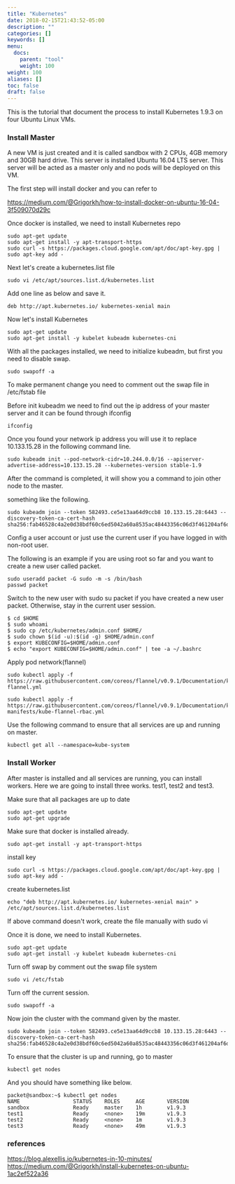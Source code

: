 ```yaml
---
title: "Kubernetes"
date: 2018-02-15T21:43:52-05:00
description: ""
categories: []
keywords: []
menu:
  docs:
    parent: "tool"
    weight: 100
weight: 100
aliases: []
toc: false
draft: false
---
```


This is the tutorial that document the process to install Kubernetes 1.9.3 on four Ubuntu Linux
VMs. 

### Install Master

A new VM is just created and it is called sandbox with 2 CPUs, 4GB memory and 30GB hard drive. 
This server is installed Ubuntu 16.04 LTS server. This server will be acted as a master only
and no pods will be deployed on this VM. 

The first step will install docker and you can refer to 

https://medium.com/@Grigorkh/how-to-install-docker-on-ubuntu-16-04-3f509070d29c

Once docker is installed, we need to install Kubernetes repo

```
sudo apt-get update
sudo apt-get install -y apt-transport-https
sudo curl -s https://packages.cloud.google.com/apt/doc/apt-key.gpg | sudo apt-key add -
```

Next let's create a kubernetes.list file

```
sudo vi /etc/apt/sources.list.d/kubernetes.list
```

Add one line as below and save it.

```
deb http://apt.kubernetes.io/ kubernetes-xenial main
```

Now let's install Kubernetes

```
sudo apt-get update
sudo apt-get install -y kubelet kubeadm kubernetes-cni
```

With all the packages installed, we need to initialize kubeadm, but first you need to disable
swap. 

```
sudo swapoff -a
```

To make permanent change you need to comment out the swap file in /etc/fstab file

Before init kubeadm we need to find out the ip address of your master server and it can be found
through ifconfig

```
ifconfig
```

Once you found your network ip address you will use it to replace 10.133.15.28 in the following
command line. 

```
sudo kubeadm init --pod-network-cidr=10.244.0.0/16 --apiserver-advertise-address=10.133.15.28 --kubernetes-version stable-1.9
```

After the command is completed, it will show you a command to join other node to the master. 

something like the following.

```
sudo kubeadm join --token 582493.ce5e13aa64d9ccb8 10.133.15.28:6443 --discovery-token-ca-cert-hash sha256:fab46528c4a2e0d38bdf60c6ed5042a60a8535ac48443356c06d3f461204af6d
```

Config a user account or just use the current user if you have logged in with non-root user.

The following is an example if you are using root so far and you want to create a new user
called packet. 

```
sudo useradd packet -G sudo -m -s /bin/bash
passwd packet
```

Switch to the new user with sudo su packet if you have created a new user packet. Otherwise,
stay in the current user session.  


```
$ cd $HOME
$ sudo whoami
$ sudo cp /etc/kubernetes/admin.conf $HOME/
$ sudo chown $(id -u):$(id -g) $HOME/admin.conf
$ export KUBECONFIG=$HOME/admin.conf
$ echo "export KUBECONFIG=$HOME/admin.conf" | tee -a ~/.bashrc
```

Apply pod network(flannel)

```
sudo kubectl apply -f https://raw.githubusercontent.com/coreos/flannel/v0.9.1/Documentation/kube-flannel.yml

sudo kubectl apply -f https://raw.githubusercontent.com/coreos/flannel/v0.9.1/Documentation/k8s-manifests/kube-flannel-rbac.yml
```

Use the following command to ensure that all services are up and running on master.

```
kubectl get all --namespace=kube-system
```


### Install Worker

After master is installed and all services are running, you can install workers. Here we are going
to install three works. test1, test2 and test3. 

Make sure that all packages are up to date
```
sudo apt-get update
sudo apt-get upgrade
```

Make sure that docker is installed already.

```
sudo apt-get install -y apt-transport-https
```

install key

```
sudo curl -s https://packages.cloud.google.com/apt/doc/apt-key.gpg | sudo apt-key add -
```

create kubernetes.list

```
echo "deb http://apt.kubernetes.io/ kubernetes-xenial main" > /etc/apt/sources.list.d/kubernetes.list
```

If above command doesn't work, create the file manually with sudo vi 

Once it is done, we need to install Kubernetes. 

```
sudo apt-get update
sudo apt-get install -y kubelet kubeadm kubernetes-cni
```

Turn off swap by comment out the swap file system

```
sudo vi /etc/fstab
```

Turn off the current session.

```
sudo swapoff -a
```

Now join the cluster with the command given by the master. 

```
sudo kubeadm join --token 582493.ce5e13aa64d9ccb8 10.133.15.28:6443 --discovery-token-ca-cert-hash sha256:fab46528c4a2e0d38bdf60c6ed5042a60a8535ac48443356c06d3f461204af6d
```

To ensure that the cluster is up and running, go to master

```
kubectl get nodes
```

And you should have something like below.

```
packet@sandbox:~$ kubectl get nodes
NAME                 STATUS    ROLES     AGE       VERSION
sandbox              Ready     master    1h        v1.9.3
test1                Ready     <none>    19m       v1.9.3
test2                Ready     <none>    1m        v1.9.3
test3                Ready     <none>    49m       v1.9.3
```


### references

https://blog.alexellis.io/kubernetes-in-10-minutes/
https://medium.com/@Grigorkh/install-kubernetes-on-ubuntu-1ac2ef522a36
